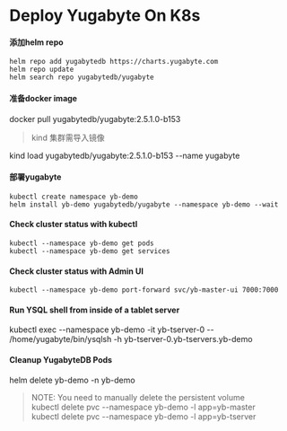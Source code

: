 # Deploy Yugabyte On K8s

#### 添加helm repo
```
helm repo add yugabytedb https://charts.yugabyte.com
helm repo update
helm search repo yugabytedb/yugabyte
```
#### 准备docker image
docker pull yugabytedb/yugabyte:2.5.1.0-b153

> kind 集群需导入镜像

kind  load yugabytedb/yugabyte:2.5.1.0-b153 --name yugabyte

#### 部署yugabyte
```
kubectl create namespace yb-demo
helm install yb-demo yugabytedb/yugabyte --namespace yb-demo --wait
```

#### Check cluster status with kubectl
```
kubectl --namespace yb-demo get pods
kubectl --namespace yb-demo get services
```

#### Check cluster status with Admin UI
```
kubectl --namespace yb-demo port-forward svc/yb-master-ui 7000:7000
```

####  Run YSQL shell from inside of a tablet server 
kubectl exec --namespace yb-demo -it yb-tserver-0 -- /home/yugabyte/bin/ysqlsh -h yb-tserver-0.yb-tservers.yb-demo

#### Cleanup YugabyteDB Pods
helm delete yb-demo -n yb-demo

>  NOTE: You need to manually delete the persistent volume    
>  kubectl delete pvc --namespace yb-demo -l app=yb-master      
>  kubectl delete pvc --namespace yb-demo -l app=yb-tserver      

